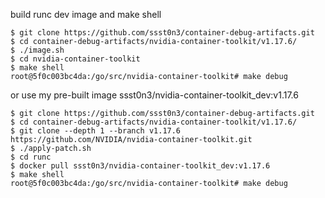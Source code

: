 build runc dev image and make shell

```
$ git clone https://github.com/ssst0n3/container-debug-artifacts.git
$ cd container-debug-artifacts/nvidia-container-toolkit/v1.17.6/
$ ./image.sh
$ cd nvidia-container-toolkit
$ make shell
root@5f0c003bc4da:/go/src/nvidia-container-toolkit# make debug
```

or use my pre-built image ssst0n3/nvidia-container-toolkit_dev:v1.17.6

```
$ git clone https://github.com/ssst0n3/container-debug-artifacts.git
$ cd container-debug-artifacts/nvidia-container-toolkit/v1.17.6/
$ git clone --depth 1 --branch v1.17.6 https://github.com/NVIDIA/nvidia-container-toolkit.git
$ ./apply-patch.sh
$ cd runc
$ docker pull ssst0n3/nvidia-container-toolkit_dev:v1.17.6
$ make shell
root@5f0c003bc4da:/go/src/nvidia-container-toolkit# make debug
```
